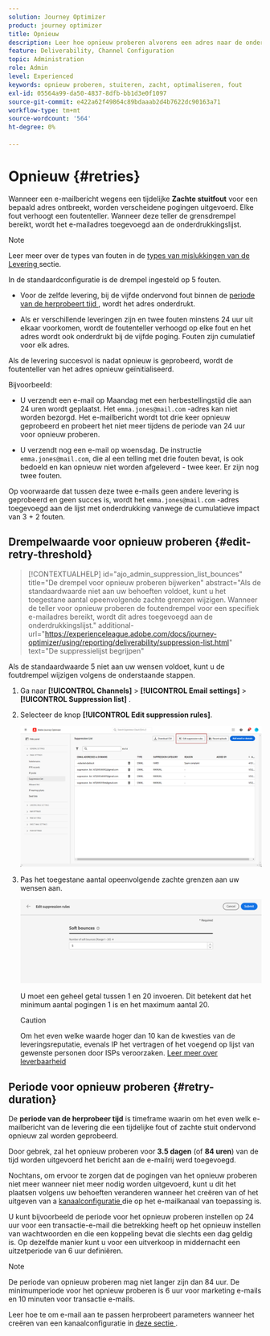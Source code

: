 ```yaml
---
solution: Journey Optimizer
product: journey optimizer
title: Opnieuw
description: Leer hoe opnieuw proberen alvorens een adres naar de onderdrukkingslijst te verzenden
feature: Deliverability, Channel Configuration
topic: Administration
role: Admin
level: Experienced
keywords: opnieuw proberen, stuiteren, zacht, optimaliseren, fout
exl-id: 05564a99-da50-4837-8dfb-bb1d3e0f1097
source-git-commit: e422a62f49864c89bdaaab2d4b7622dc90163a71
workflow-type: tm+mt
source-wordcount: '564'
ht-degree: 0%

---
```


# Opnieuw {#retries}

Wanneer een e-mailbericht wegens een tijdelijke **Zachte stuitfout** voor een bepaald adres ontbreekt, worden verscheidene pogingen uitgevoerd. Elke fout verhoogt een foutenteller. Wanneer deze teller de grensdrempel bereikt, wordt het e-mailadres toegevoegd aan de onderdrukkingslijst.

>[!NOTE]
>
>Leer meer over de types van fouten in de [ types van mislukkingen van de Levering ](../reports/suppression-list.md#delivery-failures) sectie.

In de standaardconfiguratie is de drempel ingesteld op 5 fouten.

* Voor de zelfde levering, bij de vijfde ondervond fout binnen de [ periode van de herprobeert tijd ](#retry-duration), wordt het adres onderdrukt.

* Als er verschillende leveringen zijn en twee fouten minstens 24 uur uit elkaar voorkomen, wordt de foutenteller verhoogd op elke fout en het adres wordt ook onderdrukt bij de vijfde poging. Fouten zijn cumulatief voor elk adres.

Als de levering succesvol is nadat opnieuw is geprobeerd, wordt de foutenteller van het adres opnieuw geïnitialiseerd.

Bijvoorbeeld:

* U verzendt een e-mail op Maandag met een herbestellingstijd die aan 24 uren wordt geplaatst. Het `emma.jones@mail.com` -adres kan niet worden bezorgd. Het e-mailbericht wordt tot drie keer opnieuw geprobeerd en probeert het niet meer tijdens de periode van 24 uur voor opnieuw proberen.

* U verzendt nog een e-mail op woensdag. De instructie `emma.jones@mail.com`, die al een telling met drie fouten bevat, is ook bedoeld en kan opnieuw niet worden afgeleverd - twee keer. Er zijn nog twee fouten.

Op voorwaarde dat tussen deze twee e-mails geen andere levering is geprobeerd en geen succes is, wordt het `emma.jones@mail.com` -adres toegevoegd aan de lijst met onderdrukking vanwege de cumulatieve impact van 3 + 2 fouten.

## Drempelwaarde voor opnieuw proberen {#edit-retry-threshold}

>[!CONTEXTUALHELP]
>id="ajo_admin_suppression_list_bounces"
>title="De drempel voor opnieuw proberen bijwerken"
>abstract="Als de standaardwaarde niet aan uw behoeften voldoet, kunt u het toegestane aantal opeenvolgende zachte grenzen wijzigen. Wanneer de teller voor opnieuw proberen de foutendrempel voor een specifiek e-mailadres bereikt, wordt dit adres toegevoegd aan de onderdrukkingslijst."
>additional-url="https://experienceleague.adobe.com/docs/journey-optimizer/using/reporting/deliverability/suppression-list.html" text="De suppressielijst begrijpen"

Als de standaardwaarde 5 niet aan uw wensen voldoet, kunt u de foutdrempel wijzigen volgens de onderstaande stappen.

1. Ga naar **[!UICONTROL Channels]** > **[!UICONTROL Email settings]** > **[!UICONTROL Suppression list]** .

1. Selecteer de knop **[!UICONTROL Edit suppression rules]**.

   ![](assets/suppression-list-edit-retries.png)

1. Pas het toegestane aantal opeenvolgende zachte grenzen aan uw wensen aan.

   ![](assets/suppression-list-edit-soft-bounces.png)

   U moet een geheel getal tussen 1 en 20 invoeren. Dit betekent dat het minimum aantal pogingen 1 is en het maximum aantal 20.

   >[!CAUTION]
   >
   >Om het even welke waarde hoger dan 10 kan de kwesties van de leveringsreputatie, evenals IP het vertragen of het voegend op lijst van gewenste personen door ISPs veroorzaken. [ Leer meer over leverbaarheid ](../reports/deliverability.md)

## Periode voor opnieuw proberen {#retry-duration}

De **periode van de herprobeer tijd** is timeframe waarin om het even welk e-mailbericht van de levering die een tijdelijke fout of zachte stuit ondervond opnieuw zal worden geprobeerd.

Door gebrek, zal het opnieuw proberen voor **3.5 dagen** (of **84 uren**) van de tijd worden uitgevoerd het bericht aan de e-mailrij werd toegevoegd.

Nochtans, om ervoor te zorgen dat de pogingen van het opnieuw proberen niet meer wanneer niet meer nodig worden uitgevoerd, kunt u dit het plaatsen volgens uw behoeften veranderen wanneer het creëren van of het uitgeven van a [ kanaalconfiguratie ](channel-surfaces.md) die op het e-mailkanaal van toepassing is.

U kunt bijvoorbeeld de periode voor het opnieuw proberen instellen op 24 uur voor een transactie-e-mail die betrekking heeft op het opnieuw instellen van wachtwoorden en die een koppeling bevat die slechts een dag geldig is. Op dezelfde manier kunt u voor een uitverkoop in middernacht een uitzetperiode van 6 uur definiëren.

>[!NOTE]
>
>De periode van opnieuw proberen mag niet langer zijn dan 84 uur. De minimumperiode voor het opnieuw proberen is 6 uur voor marketing e-mails en 10 minuten voor transactie e-mails.

Leer hoe te om e-mail aan te passen herprobeert parameters wanneer het creëren van een kanaalconfiguratie in [ deze sectie ](../email/email-settings.md#email-retry).

